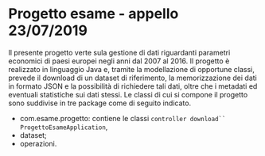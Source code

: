 # Progetto esame - appello 23/07/2019
Il presente progetto verte sula gestione di dati riguardanti parametri economici di paesi europei negli anni dal 2007 al 2016.
Il progetto è realizzato in linguaggio Java e, tramite la modellazione di opportune classi, prevede il download di un dataset di riferimento, la memorizzazione dei dati in formato JSON e la possibilità di richiedere tali dati, oltre che i metadati ed eventuali statistiche sui dati stessi.
Le classi di cui si compone il progetto sono suddivise in tre package come di seguito indicato.

 - com.esame.progetto: contiene le classi `controller download`` ProgettoEsameApplication`,
 - dataset;
 - operazioni.

<!--stackedit_data:
eyJoaXN0b3J5IjpbMzY0MjE0MTg4LC0xMDc2OTQ3MTIwLC05Nj
QzODE5MzJdfQ==
-->